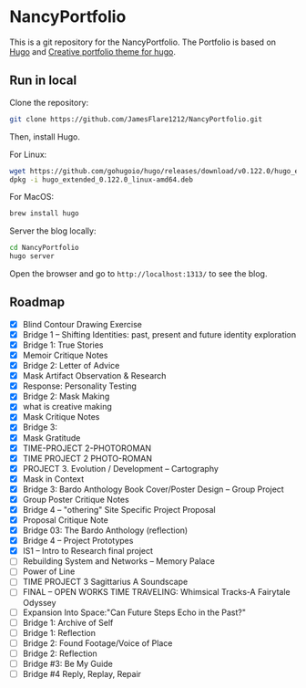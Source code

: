 # NancyPortfolio

This is a git repository for the NancyPortfolio. The Portfolio is based on [Hugo](https://gohugo.io/) and [Creative portfolio theme for hugo](https://github.com/kishaningithub/hugo-creative-portfolio-theme).

## Run in local

Clone the repository:

```bash
git clone https://github.com/JamesFlare1212/NancyPortfolio.git
```

Then, install Hugo.

For Linux:

```bash
wget https://github.com/gohugoio/hugo/releases/download/v0.122.0/hugo_extended_0.122.0_linux-amd64.deb
dpkg -i hugo_extended_0.122.0_linux-amd64.deb
```

For MacOS:

```bash
brew install hugo
```

Server the blog locally:

```bash
cd NancyPortfolio
hugo server
```

Open the browser and go to `http://localhost:1313/` to see the blog.

## Roadmap

- [x] Blind Contour Drawing Exercise
- [x] Bridge 1 – Shifting Identities: past, present and future identity exploration
- [x] Bridge 1: True Stories
- [x] Memoir Critique Notes
- [x] Bridge 2: Letter of Advice
- [x] Mask Artifact Observation & Research
- [x] Response: Personality Testing
- [x] Bridge 2: Mask Making
- [x] what is creative making
- [x] Mask Critique Notes
- [x] Bridge 3:
- [x] Mask Gratitude
- [x] TIME-PROJECT 2-PHOTOROMAN
- [x] TIME PROJECT 2 PHOTO-ROMAN
- [x] PROJECT 3. Evolution / Development – Cartography
- [x] Mask in Context
- [x] Bridge 3: Bardo Anthology Book Cover/Poster Design – Group Project
- [x] Group Poster Critique Notes
- [x] Bridge 4 – "othering" Site Specific Project Proposal
- [x] Proposal Critique Note
- [x] Bridge 03: The Bardo Anthology (reflection)
- [x] Bridge 4 – Project Prototypes
- [x] IS1 – Intro to Research final project
- [ ] Rebuilding System and Networks – Memory Palace
- [ ] Power of Line
- [ ] TIME PROJECT 3 Sagittarius A Soundscape
- [ ] FINAL – OPEN WORKS TIME TRAVELING: Whimsical Tracks-A Fairytale Odyssey
- [ ] Expansion Into Space:"Can Future Steps Echo in the Past?"
- [ ] Bridge 1: Archive of Self
- [ ] Bridge 1: Reflection
- [ ] Bridge 2: Found Footage/Voice of Place
- [ ] Bridge 2: Reflection
- [ ] Bridge #3: Be My Guide
- [ ] Bridge #4 Reply, Replay, Repair
